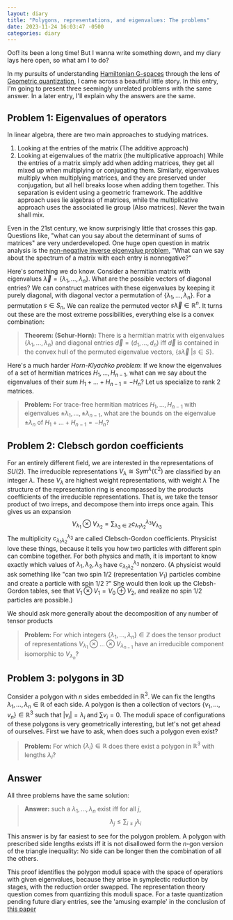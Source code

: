 ```yaml
---
layout: diary
title: "Polygons, representations, and eigenvalues: The problems"
date: 2023-11-24 16:03:47 -0500
categories: diary
---
```

Oof! its been a long time! But I wanna write something down, and my diary lays here open, so what am I to do?

In my pursuits of understanding [Hamiltonian G-spaces](/talk/G-spaces) through the lens of [Geometric quantization](/talk/Quantization), I came across a beautiful little story. In this entry, I'm going to present three seemingly unrelated problems with the same answer. In a later entry, I'll explain why the answers are the same.

## Problem 1: Eigenvalues of operators

In linear algebra, there are two main approaches to studying matrices. 
1. Looking at the entries of the matrix (The additive approach)
2. Looking at eigenvalues of the matrix (the multiplicative approach)
While the entries of a matrix simply add when adding matrices, they get all mixed up when multiplying or conjugating them. Similarly, eigenvalues multiply when multiplying matrices, and they are preserved under conjugation, but all hell breaks loose when adding them together.  This separation is evident using a geometric framework. The additive approach uses lie algebras of matrices, while the multiplicative approach uses the associated lie group (Also matrices). Never the twain shall mix. 

Even in the 21st century, we know surprisingly little that crosses this gap. Questions like, "what can you say about the determinant of sums of matrices" are very underdeveloped. One huge open question in matrix analysis is the [non-negative inverse eigenvalue problem](https://link.springer.com/chapter/10.1007/978-3-319-72449-2_10), "What can we say about the spectrum of a matrix with each entry is nonnegative?"

Here's something we do know. Consider a hermitian matrix with eigenvalues $\vec\lambda  = \{\lambda_1,\dots,\lambda_n\}$. What are the possible vectors of diagonal entries? We can construct matrices with these eigenvalues by keeping it purely diagonal, with diagonal vector a permutation of  $\{\lambda_1,\dots,\lambda_n\}$. For a permutation $s  \in S_n$, We can realize the permuted vector $s \vec{\lambda} \in \mathbb{R}^n$. It turns out these are the most extreme possibilities, everything else is a convex combination:
> **Theorem: (Schur-Horn):** There is a hermitian matrix with eigenvalues $\{\lambda_1,\dots,\lambda_n\}$ and diagonal entries $\vec d = (d_1,\dots,d_n)$ iff $\vec{d}$ is contained in the convex hull of the permuted eigenvalue vectors, $\{s \vec \lambda\ | s \in S\}$. 

Here's a much harder *Horn-Klyachko problem*: If we know the eigenvalues of a set of hermitian matrices $H_1,\dots,H_{n-1}$,  what can we say about the eigenvalues of their sum $H_1+\dots + H_{n-1} = -H_n$? Let us specialize to rank 2 matrices. 

> **Problem:** For trace-free hermitian matrices $H_1,\dots,H_{n-1}$ with eigenvalues $\pm \lambda_1, \dots, \pm \lambda_{n-1}$, what are the bounds on the eigenvalue $\pm \lambda_n$ of $H_1+\dots + H_{n-1} = -H_n$?

## Problem 2: Clebsch gordon coefficients 

For an entirely different field, we are interested in the representations of $SU(2)$. The irreducible representations $V_\lambda \cong \text{Sym}^{\lambda}(\mathbb{C}^2)$ are classified by an integer $\lambda$. These $V_\lambda$ are highest weight representations, with weight $\lambda$ The structure of the representation ring is encompassed by the products coefficients of the irreducible representations. That is, we take the tensor product of two irreps, and decompose them into irreps once again. This gives us an expansion
$$V_{\lambda_1} \otimes V_{\lambda_2} = \sum_{\lambda_3 \in \mathbb{Z}} c^{\lambda_3}_{\lambda_1 \lambda_2}  V_{\lambda_3}$$
The multiplicity $c^{\lambda_3}_{\lambda_1 \lambda_2}$ are called Clebsch-Gordon coefficients. Physicist love these things, because it tells you how two particles with different spin can combine together. For both physics and math, it is important to know exactly which values of $\lambda_1,\lambda_2,\lambda_3$ have $c^{\lambda_3}_{\lambda_1 \lambda_2}$ nonzero. (A physicist would ask something like "can two spin $1/2$ (representation $V_1$) particles combine and create a particle with spin $1/2$ ?" She would then look up the Clebsh-Gordon tables, see that $V_1 \otimes V_1 = V_0 \oplus V_2$, and realize no spin $1/2$ particles are possible.)

We should ask more generally about the decomposition of any number of tensor products

> **Problem:** For which integers $\{\lambda_{1}, \dots, \lambda_{n}\} \in \mathbb{Z}$ does the tensor product of representations $V_{\lambda_1} \otimes \dots \otimes V_{\lambda_{n-1}}$ have an irreducible component isomorphic to $V_{\lambda_{n}}$?

## Problem 3: polygons in 3D

Consider a polygon with $n$ sides embedded in $\mathbb{R}^3$. We can fix the lengths $\lambda_1,\dots,\lambda_n \in \mathbb{R}$ of each side. A polygon is then a collection of vectors $\{v_1,\dots,v_n\} \in \mathbb{R}^3$ such that $|v_i| = \lambda_i$ and $\sum v_i = 0$. The moduli space of configurations of these polygons is very geometrically interesting, but let's not get ahead of ourselves. First we have to ask, when does such a polygon even exist?

> **Problem:** For which $\{\lambda_i\} \in \mathbb{R}$ does there exist a polygon in $\mathbb{R}^3$ with lengths $\lambda_i$?

## Answer
All three problems have the same solution:
> **Answer:** such a $\lambda_1, \dots, \lambda_n$ exist iff  for all $j$, $$\lambda_j \leq \sum_{i \neq j} \lambda_i$$

This answer is by far easiest to see for the polygon problem. A polygon with prescribed side lengths exists iff it is not disallowed form the $n$-gon version of the triangle inequality: No side can be longer then the combination of all the others. 

This proof identifies the polygon moduli space with the space of operatiors with given eigenvalues, because they arise in symplectic reduction by stages, with the reduction order swapped. The representation theory question comes from quantizing this moduli space. For a taste quantization pending future diary entries, see the 'amusing example' in the conclusion of [this paper](https://arxiv.org/pdf/math/9911088.pdf)